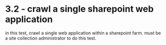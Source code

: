 # 3.2 - crawl a single sharepoint web application

in this test, crawl a single web application within a sharepoint farm. must be a site collection administrator to do this test. 
